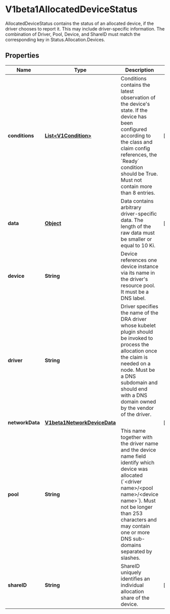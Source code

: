 

# V1beta1AllocatedDeviceStatus

AllocatedDeviceStatus contains the status of an allocated device, if the driver chooses to report it. This may include driver-specific information.  The combination of Driver, Pool, Device, and ShareID must match the corresponding key in Status.Allocation.Devices.
## Properties

Name | Type | Description | Notes
------------ | ------------- | ------------- | -------------
**conditions** | [**List&lt;V1Condition&gt;**](V1Condition.md) | Conditions contains the latest observation of the device&#39;s state. If the device has been configured according to the class and claim config references, the &#x60;Ready&#x60; condition should be True.  Must not contain more than 8 entries. |  [optional]
**data** | [**Object**](.md) | Data contains arbitrary driver-specific data.  The length of the raw data must be smaller or equal to 10 Ki. |  [optional]
**device** | **String** | Device references one device instance via its name in the driver&#39;s resource pool. It must be a DNS label. | 
**driver** | **String** | Driver specifies the name of the DRA driver whose kubelet plugin should be invoked to process the allocation once the claim is needed on a node.  Must be a DNS subdomain and should end with a DNS domain owned by the vendor of the driver. | 
**networkData** | [**V1beta1NetworkDeviceData**](V1beta1NetworkDeviceData.md) |  |  [optional]
**pool** | **String** | This name together with the driver name and the device name field identify which device was allocated (&#x60;&lt;driver name&gt;/&lt;pool name&gt;/&lt;device name&gt;&#x60;).  Must not be longer than 253 characters and may contain one or more DNS sub-domains separated by slashes. | 
**shareID** | **String** | ShareID uniquely identifies an individual allocation share of the device. |  [optional]



